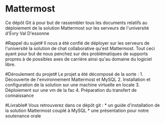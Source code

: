 # Mattermost
Ce dépôt Git à pour but de rassembler tous les documents relatifs au déploiement de la solution Mattermost sur les serveurs de l'université d'Evry Val D'essonne

#Rappel du sujet#
Il nous a été confié de déployer sur les serveurs de l'université la solution de chat collaborative qu'est Mattermost. Tout ceci ayant pour but
de nous penchez sur des problématiques de supports propres à de possibles axes de carrière ainsi qu'au domaine du logiciel libre. 

#Déroulement du projet#
Le projet a été décomposé de la sorte :
	1. Découverte de l'environnement Mattermost et MySQL
	2. Installation et configuration de la solution sur une machine virtuelle en locale
	3. Déploiement sur une vm de la fac
	4. Préparation du transfert de connaissance 
	
#Livrable#
Vous retrouverez dans ce dépôt git :
	* un guide d'installation de la solution Mattermost couplé à MySQL
	* une présentation pour notre soutenance orale